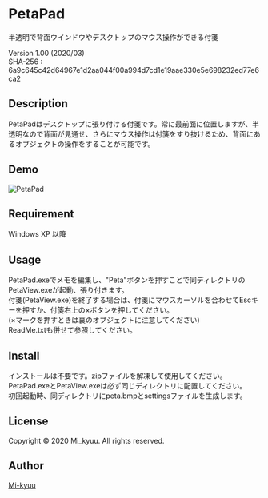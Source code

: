 PetaPad
====

半透明で背面ウインドウやデスクトップのマウス操作ができる付箋  
  
Version 1.00 (2020/03)   
SHA-256 : 6a9c645c42d64967e1d2aa044f00a994d7cd1e19aae330e5e698232ed77e6ca2

## Description
PetaPadはデスクトップに張り付ける付箋です。常に最前面に位置しますが、半透明なので背面が見通せ、さらにマウス操作は付箋をすり抜けるため、背面にあるオブジェクトの操作をすることが可能です。

## Demo
![PetaPad](https://i.imgur.com/acAwBy1.gif)

## Requirement
Windows XP 以降  

## Usage
PetaPad.exeでメモを編集し、"Peta"ボタンを押すことで同ディレクトリのPetaView.exeが起動、張り付きます。  
付箋(PetaView.exe)を終了する場合は、付箋にマウスカーソルを合わせてEscキーを押すか、付箋右上の×ボタンを押してください。  
(×マークを押すときは裏のオブジェクトに注意してください)  
ReadMe.txtも併せて参照してください。

## Install
インストールは不要です。zipファイルを解凍して使用してください。  
PetaPad.exeとPetaView.exeは必ず同じディレクトリに配置してください。  
初回起動時、同ディレクトリにpeta.bmpとsettingsファイルを生成します。

## License
Copyright © 2020 Mi_kyuu. All rights reserved.

## Author

[Mi-kyuu](https://github.com/Mi-kyuu)
